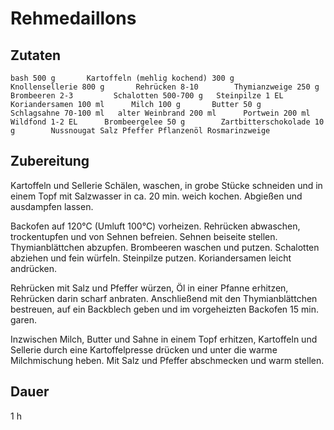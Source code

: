 # Rehmedaillons

## Zutaten
``bash
500 g       Kartoffeln (mehlig kochend)
300 g       Knollensellerie
800 g       Rehrücken
8-10        Thymianzweige
250 g       Brombeeren
2-3         Schalotten
500-700 g   Steinpilze
1 EL        Koriandersamen
100 ml      Milch
100 g       Butter
50 g        Schlagsahne
70-100 ml   alter Weinbrand
200 ml      Portwein
200 ml      Wildfond
1-2 EL      Brombeergelee
50 g        Zartbitterschokolade
10 g        Nussnougat
Salz
Pfeffer
Pflanzenöl
Rosmarinzweige
``

## Zubereitung
Kartoffeln und Sellerie Schälen, waschen, in grobe Stücke schneiden und in einem Topf mit Salzwasser in ca. 20 min. weich kochen. Abgießen und ausdampfen lassen.

Backofen auf 120°C (Umluft 100°C) vorheizen. Rehrücken abwaschen, trockentupfen und von Sehnen befreien. Sehnen beiseite stellen. Thymianblättchen abzupfen. Brombeeren waschen und putzen. Schalotten abziehen und fein würfeln. Steinpilze putzen. Koriandersamen leicht andrücken.

Rehrücken mit Salz und Pfeffer würzen, Öl in einer Pfanne erhitzen, Rehrücken darin scharf anbraten. Anschließend mit den Thymianblättchen bestreuen, auf ein Backblech geben und im vorgeheizten Backofen 15 min. garen. 

Inzwischen Milch, Butter und Sahne in einem Topf erhitzen, Kartoffeln und Sellerie durch eine Kartoffelpresse drücken und unter die warme Milchmischung heben. Mit Salz und Pfeffer abschmecken und warm stellen.

## Dauer
1 h